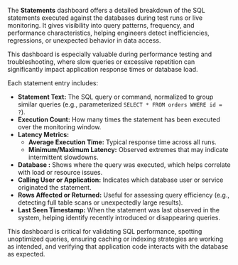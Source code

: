 The **Statements** dashboard offers a detailed breakdown of the SQL statements executed against the databases during test runs or live monitoring. It gives visibility into query patterns, frequency, and performance characteristics, helping engineers detect inefficiencies, regressions, or unexpected behavior in data access.

This dashboard is especially valuable during performance testing and troubleshooting, where slow queries or excessive repetition can significantly impact application response times or database load.

Each statement entry includes:

* **Statement Text:** The SQL query or command, normalized to group similar queries (e.g., parameterized `SELECT * FROM orders WHERE id = ?`).
* **Execution Count:** How many times the statement has been executed over the monitoring window.
* **Latency Metrics:**
    * **Average Execution Time:** Typical response time across all runs.
    * **Minimum/Maximum Latency:** Observed extremes that may indicate intermittent slowdowns.
* **Database :** Shows where the query was executed, which helps correlate with load or resource issues.
* **Calling User or Application:** Indicates which database user or service originated the statement.
* **Rows Affected or Returned:** Useful for assessing query efficiency (e.g., detecting full table scans or unexpectedly large results).
* **Last Seen Timestamp:** When the statement was last observed in the system, helping identify recently introduced or disappearing queries.

This dashboard is critical for validating SQL performance, spotting unoptimized queries, ensuring caching or indexing strategies are working as intended, and verifying that application code interacts with the database as expected.